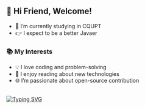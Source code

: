 ## 👋 Hi Friend, Welcome!

- 🏫 I’m currently studying in CQUPT <br>
- :point_right: I expect to be a better Javaer

### 📚 My Interests
- 💡 I love coding and problem-solving
- 📖 I enjoy reading about new technologies
- 🌐 I’m passionate about open-source contribution
<br>
<a href="https://git.io/typing-svg"><img src="https://readme-typing-svg.demolab.com?font=Fira+Code&pause=1000&color=F7B726&random=false&width=435&lines=%E7%A5%9D%E4%BD%A0%E5%A4%A9%E5%A4%A9%E5%BC%80%E5%BF%83%EF%BC%8CCodingMore%EF%BC%81" alt="Typing SVG" /></a>
